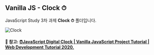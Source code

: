 ## Vanilla JS - Clock ⏱

JavaScript Study 3차 과제 <b>Clock ⏱</b> 폴더입니다.

![Clock](https://img1.daumcdn.net/thumb/R1280x0/?scode=mtistory2&fname=https%3A%2F%2Fblog.kakaocdn.net%2Fdn%2FtdyRP%2FbtqQzRyVtIq%2FkUuonP5QhXBgVyTTK46dKk%2Fimg.png)

#### :open_file_folder: 참고: [⏰JavaScript Digital Clock | Vanilla JavaScript Project Tutorial | Web Development Tutorial 2020.](https://www.youtube.com/watch?v=QyvxrrWBl00)
